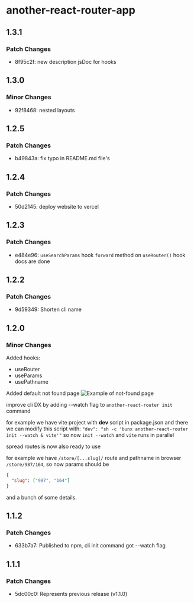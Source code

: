 # another-react-router-app

## 1.3.1

### Patch Changes

- 8f95c2f: new description
  jsDoc for hooks

## 1.3.0

### Minor Changes

- 92f8468: nested layouts

## 1.2.5

### Patch Changes

- b49843a: fix typo in README.md file's

## 1.2.4

### Patch Changes

- 50d2145: deploy website to vercel

## 1.2.3

### Patch Changes

- e484e96: `useSearchParams` hook
  `forward` method on `useRouter()` hook
  docs are done

## 1.2.2

### Patch Changes

- 9d59349: Shorten cli name

## 1.2.0

### Minor Changes

Added hooks:

- useRouter
- useParams
- usePathname

Added default not found page
![Example of not-found page](image.png)

improve cli DX
by adding --watch flag to `another-react-router init` command

for example we have vite project with **dev** script in package.json
and there we can modify this script with:
`"dev": "sh -c 'bunx another-react-router init --watch & vite'"`
so now `init --watch` and `vite` runs in parallel

spread routes is now also ready to use

for example we have `/store/[...slug]/` route
and pathname in browser `/store/987/164`, so now params should be

```json
{
  "slug": ["987", "164"]
}
```

and a bunch of some details.

## 1.1.2

### Patch Changes

- 633b7a7: Published to npm, cli init command got --watch flag

## 1.1.1

### Patch Changes

- 5dc00c0: Represents previous release (v1.1.0)
